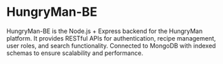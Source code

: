 # HungryMan-BE
HungryMan-BE is the Node.js + Express backend for the HungryMan platform. It provides RESTful APIs for authentication, recipe management, user roles, and search functionality. Connected to MongoDB with indexed schemas to ensure scalability and performance.
